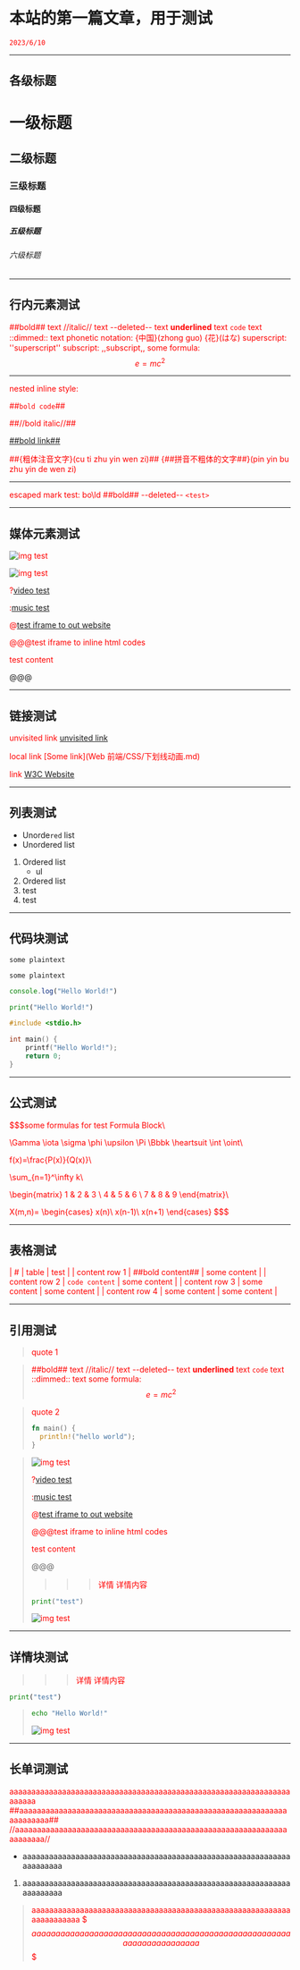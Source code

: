 # 本站的第一篇文章，用于测试

``2023/6/10``

- - -

## 各级标题

# 一级标题
## 二级标题
### 三级标题
#### 四级标题
##### 五级标题
###### 六级标题

- - -

## 行内元素测试

##bold## text
//italic// text
--deleted-- text
__underlined__ text
``code`` text
::dimmed:: text
phonetic notation: {中国}(zhong guo) {花}(はな)
superscript: ''superscript''
subscript: ,,subscript,,
some formula: $$e = mc^2$$

- - -

nested inline style:

##``bold code``##

##//bold italic//##

[##bold link##](http://boldl.ink)

##{粗体注音文字}(cu ti zhu yin wen zi)##
{##拼音不粗体的文字##}(pin yin bu zhu yin de wen zi)

- - -

escaped mark test:
bo\ld
\#\#bold\#\#
\-\-deleted\-\-
``<test>``

- - -

## 媒体元素测试

![img test](https://not-exist.img/test.jpg)

![img test](https://tse2-mm.cn.bing.net/th/id/OIP-C.ijrewtlUI884WQWTB5PBFgHaEo?pid=ImgDet&rs=1)

?[video test](https://www.w3schools.com/html/movie.mp4)

:[music test](http://downsc.chinaz.net/Files/DownLoad/sound1/201906/11582.mp3)

@[test iframe to out website](https://bhznjns.github.io/markdown-blog/#static/)

@@@test iframe to inline html codes
<style>
    p {
        color: red
    }
</style>

<p>test content</p>
@@@

- - -

## 链接测试

unvisited link [unvisited link](http://unvisited.link)

local link [Some link](Web 前端/CSS/下划线动画.md)

link [W3C Website](http://www.w3c.com)

- - -

## 列表测试

- Unorde``red`` list
- Unordered list

1. Ordered list
    - ul
2. Ordered list
3. test
4. test

- - -

## 代码块测试

```
some plaintext
```

```plaintext
some plaintext
```

```javascript
console.log("Hello World!")
```

```python
print("Hello World!")
```

```c
#include <stdio.h>

int main() {
    printf("Hello World!");
    return 0;
}
```

- - -

## 公式测试

$$$some formulas for test
Formula Block\\

\Gamma \iota \sigma \phi \upsilon \Pi \Bbbk \heartsuit \int \oint\\

f(x)=\frac{P(x)}{Q(x)}\\

\sum_{n=1}^\infty k\\

\begin{matrix}
1 & 2 & 3 \\
4 & 5 & 6 \\
7 & 8 & 9
\end{matrix}\\

X(m,n)=
\begin{cases}
x(n)\\
x(n-1)\\
x(n+1)
\end{cases}
$$$

- - -

## 表格测试

|       #       |    table     |     test     |
| content row 1 | ##bold content## | some content |
| content row 2 | ``code content`` | some content |
| content row 3 | some content | some content |
| content row 4 | some content | some content |

- - -

## 引用测试

> quote 1

> ##bold## text
> //italic// text
> --deleted-- text
> __underlined__ text
> ``code`` text
> ::dimmed:: text
> some formula: $$e = mc^2$$

> quote 2
> ```rust
> fn main() {
>   println!("hello world");
> }
> ```

> ![img test](https://tse2-mm.cn.bing.net/th/id/OIP-C.ijrewtlUI884WQWTB5PBFgHaEo?pid=ImgDet&rs=1)
>
> ?[video test](https://www.w3schools.com/html/movie.mp4)
>
> :[music test](http://downsc.chinaz.net/Files/DownLoad/sound1/201906/11582.mp3)
>
> @[test iframe to out website](https://bhznjns.github.io/markdown-blog/#static/)
>
> @@@test iframe to inline html codes
> <style>
>     p {
>         color: red
>     }
> </style>
> 
> <p>test content</p>
> @@@
>
> >>>详情
> 详情内容
> 
> ```python
> print("test")
> ```
>
> ![img test](https://tse2-mm.cn.bing.net/th/id/OIP-C.ijrewtlUI884WQWTB5PBFgHaEo?pid=ImgDet&rs=1)
> >>>

- - -

## 详情块测试

>>>详情
详情内容

```python
print("test")
```

> ```bash
> echo "Hello World!"
> ```
>
> ![img test](https://tse2-mm.cn.bing.net/th/id/OIP-C.ijrewtlUI884WQWTB5PBFgHaEo?pid=ImgDet&rs=1)
>>>

- - -

## 长单词测试

aaaaaaaaaaaaaaaaaaaaaaaaaaaaaaaaaaaaaaaaaaaaaaaaaaaaaaaaaaaaaaaaaaaaaa
##aaaaaaaaaaaaaaaaaaaaaaaaaaaaaaaaaaaaaaaaaaaaaaaaaaaaaaaaaaaaaaaaaaaaaa##
//aaaaaaaaaaaaaaaaaaaaaaaaaaaaaaaaaaaaaaaaaaaaaaaaaaaaaaaaaaaaaaaaaaaaaa//

- aaaaaaaaaaaaaaaaaaaaaaaaaaaaaaaaaaaaaaaaaaaaaaaaaaaaaaaaaaaaaaaaaaaaaa
1. aaaaaaaaaaaaaaaaaaaaaaaaaaaaaaaaaaaaaaaaaaaaaaaaaaaaaaaaaaaaaaaaaaaaaa
> aaaaaaaaaaaaaaaaaaaaaaaaaaaaaaaaaaaaaaaaaaaaaaaaaaaaaaaaaaaaaaaaaaaaaa
$$$
aaaaaaaaaaaaaaaaaaaaaaaaaaaaaaaaaaaaaaaaaaaaaaaaaaaaaaaaaaaaaaaaaaaaaa
$$$
